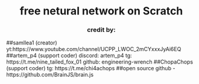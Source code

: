 <h1 align="center">free netural network on Scratch</a> 
<h3 align="center">credit by: </h3>
##samllea1 (creator)  yt:https://www.youtube.com/channel/UCPP_LWOC_2mCYxxxJyAi6EQ
##artem_p4 (support coder) discord: artem_p4 tg: https://t.me/nine_tailed_fox_01 github: engineering-wrench
##ChopaChops (support coder) tg: https://t.me/chi4achops
##open source github - https://github.com/BrainJS/brain.js
